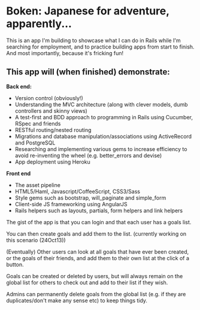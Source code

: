 Boken: Japanese for adventure, apparently...
============================================

This is an app I'm building to showcase what I can do in Rails while I'm searching for employment, and to practice building apps from start to finish. And most importantly, because it's fricking fun!

This app will (when finished) demonstrate:
--------------------------------------

**Back end:**
* Version control (obviously!)
* Understanding the MVC architecture (along with clever models, dumb controllers and skinny views)
* A test-first and BDD approach to programming in Rails using Cucumber, RSpec and friends
* RESTful routing/nested routing
* Migrations and database manipulation/associations using ActiveRecord and PostgreSQL
* Researching and implementing various gems to increase efficiency to avoid re-inventing the wheel (e.g. better_errors and devise)
* App deployment using Heroku

**Front end**
* The asset pipeline
* HTML5/Haml, Javascript/CoffeeScript, CSS3/Sass
* Style gems such as bootstrap, will_paginate and simple_form
* Client-side JS frameworking using AngularJS
* Rails helpers such as layouts, partials, form helpers and link helpers


The gist of the app is that you can login and that each user has a goals list.

You can then create goals and add them to the list. (currently working on this scenario (24Oct13))

(Eventually) Other users can look at all goals that have ever been created, or the goals of their friends, and add them to their own list at the click of a button.

Goals can be created or deleted by users, but will always remain on the global list for others to check out and add to their list if they wish.

Admins can permanently delete goals from the global list (e.g. if they are duplicates/don't make any sense etc) to keep things tidy.